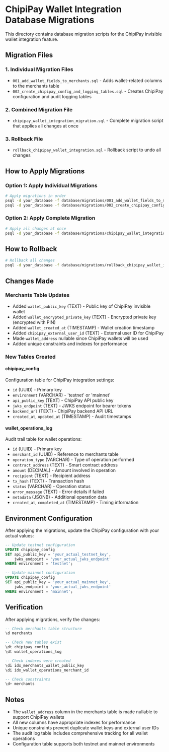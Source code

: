 # ChipiPay Wallet Integration Database Migrations

This directory contains database migration scripts for the ChipiPay invisible wallet integration feature.

## Migration Files

### 1. Individual Migration Files
- `001_add_wallet_fields_to_merchants.sql` - Adds wallet-related columns to the merchants table
- `002_create_chipipay_config_and_logging_tables.sql` - Creates ChipiPay configuration and audit logging tables

### 2. Combined Migration File
- `chipipay_wallet_integration_migration.sql` - Complete migration script that applies all changes at once

### 3. Rollback File
- `rollback_chipipay_wallet_integration.sql` - Rollback script to undo all changes

## How to Apply Migrations

### Option 1: Apply Individual Migrations
```bash
# Apply migrations in order
psql -d your_database -f database/migrations/001_add_wallet_fields_to_merchants.sql
psql -d your_database -f database/migrations/002_create_chipipay_config_and_logging_tables.sql
```

### Option 2: Apply Complete Migration
```bash
# Apply all changes at once
psql -d your_database -f database/migrations/chipipay_wallet_integration_migration.sql
```

## How to Rollback

```bash
# Rollback all changes
psql -d your_database -f database/migrations/rollback_chipipay_wallet_integration.sql
```

## Changes Made

### Merchants Table Updates
- Added `wallet_public_key` (TEXT) - Public key of ChipiPay invisible wallet
- Added `wallet_encrypted_private_key` (TEXT) - Encrypted private key (encrypted with PIN)
- Added `wallet_created_at` (TIMESTAMP) - Wallet creation timestamp
- Added `chipipay_external_user_id` (TEXT) - External user ID for ChipiPay
- Made `wallet_address` nullable since ChipiPay wallets will be used
- Added unique constraints and indexes for performance

### New Tables Created

#### chipipay_config
Configuration table for ChipiPay integration settings:
- `id` (UUID) - Primary key
- `environment` (VARCHAR) - 'testnet' or 'mainnet'
- `api_public_key` (TEXT) - ChipiPay API public key
- `jwks_endpoint` (TEXT) - JWKS endpoint for bearer tokens
- `backend_url` (TEXT) - ChipiPay backend API URL
- `created_at`, `updated_at` (TIMESTAMP) - Audit timestamps

#### wallet_operations_log
Audit trail table for wallet operations:
- `id` (UUID) - Primary key
- `merchant_id` (UUID) - Reference to merchants table
- `operation_type` (VARCHAR) - Type of operation performed
- `contract_address` (TEXT) - Smart contract address
- `amount` (DECIMAL) - Amount involved in operation
- `recipient` (TEXT) - Recipient address
- `tx_hash` (TEXT) - Transaction hash
- `status` (VARCHAR) - Operation status
- `error_message` (TEXT) - Error details if failed
- `metadata` (JSONB) - Additional operation data
- `created_at`, `completed_at` (TIMESTAMP) - Timing information

## Environment Configuration

After applying the migrations, update the ChipiPay configuration with your actual values:

```sql
-- Update testnet configuration
UPDATE chipipay_config 
SET api_public_key = 'your_actual_testnet_key',
    jwks_endpoint = 'your_actual_jwks_endpoint'
WHERE environment = 'testnet';

-- Update mainnet configuration
UPDATE chipipay_config 
SET api_public_key = 'your_actual_mainnet_key',
    jwks_endpoint = 'your_actual_jwks_endpoint'
WHERE environment = 'mainnet';
```

## Verification

After applying migrations, verify the changes:

```sql
-- Check merchants table structure
\d merchants

-- Check new tables exist
\dt chipipay_config
\dt wallet_operations_log

-- Check indexes were created
\di idx_merchants_wallet_public_key
\di idx_wallet_operations_merchant_id

-- Check constraints
\d+ merchants
```

## Notes

- The `wallet_address` column in the merchants table is made nullable to support ChipiPay wallets
- All new columns have appropriate indexes for performance
- Unique constraints prevent duplicate wallet keys and external user IDs
- The audit log table includes comprehensive tracking for all wallet operations
- Configuration table supports both testnet and mainnet environments